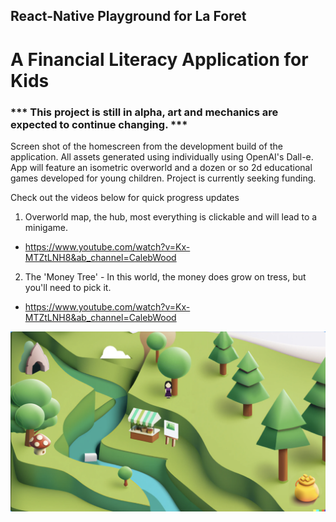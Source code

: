 ## React-Native Playground for La Foret

# A Financial Literacy Application for Kids

### *** This project is still in alpha, art and mechanics are expected to continue changing. ***
Screen shot of the homescreen from the development build of the application. All assets generated using individually using OpenAI's Dall-e. App will feature an isometric overworld and a dozen or so 2d educational games developed for young children. Project is currently seeking funding.

Check out the videos below for quick progress updates

1. Overworld map, the hub, most everything is clickable and will lead to a minigame.
- https://www.youtube.com/watch?v=Kx-MTZtLNH8&ab_channel=CalebWood

2. The 'Money Tree' - In this world, the money does grow on tress, but you'll need to pick it.
- https://www.youtube.com/watch?v=Kx-MTZtLNH8&ab_channel=CalebWood



<img src="./assets/Screen%20Shot%202023-01-12%20at%2011.49.47%20PM.png" width="600px" />


